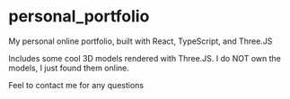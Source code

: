 # personal_portfolio
My personal online portfolio, built with React, TypeScript, and Three.JS

Includes some cool 3D models rendered with Three.JS. I do NOT own the models, I just found them online. 

Feel to contact me for any questions
